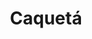 ---
title: Caquetá
menu:
  main:
    parent: departamentos
type: departamentos
layout: single
image: /images/regiones/departamentos/caqueta.jpg
bgImage: /images/regiones/departamentos/caqueta-banner.jpg
especies_registradas: 10317
especies_continentales: 9990
especies_marinas: 284
observaciones_continentales: 626363
observaciones_marinos: 14242
---